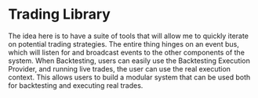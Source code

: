 # Trading Library

The idea here is to have a suite of tools that will allow me to quickly iterate on potential trading strategies. The entire thing hinges on an event bus, which will listen for and broadcast events to the other components of the system. When Backtesting, users can easily use the Backtesting Execution Provider, and running live trades, the user can use the real execution context. This allows users to build a modular system that can be used both for backtesting and executing real trades. 

